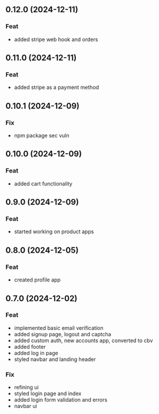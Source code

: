 ## 0.12.0 (2024-12-11)

### Feat

- added stripe web hook and orders

## 0.11.0 (2024-12-11)

### Feat

- added stripe as a payment method

## 0.10.1 (2024-12-09)

### Fix

- npm package sec vuln

## 0.10.0 (2024-12-09)

### Feat

- added cart functionality

## 0.9.0 (2024-12-09)

### Feat

- started working on product apps

## 0.8.0 (2024-12-05)

### Feat

- created profile app

## 0.7.0 (2024-12-02)

### Feat

- implemented basic email verification
- added signup page, logout and captcha
- added custom auth, new accounts app, converted to cbv
- added footer
- added log in page
- styled navbar and landing header

### Fix

- refining ui
- styled login page and index
- added login form validation and errors
- navbar ui

